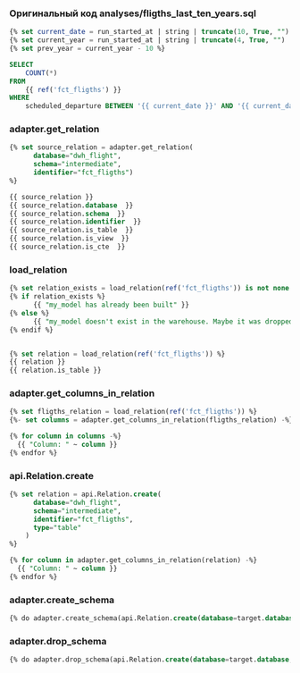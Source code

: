 ### Оригинальный код analyses/fligths_last_ten_years.sql

```sql
{% set current_date = run_started_at | string | truncate(10, True, "")   %}
{% set current_year = run_started_at | string | truncate(4, True, "") | int  %}
{% set prev_year = current_year - 10 %}

SELECT 
    COUNT(*)
FROM
    {{ ref('fct_fligths') }}
WHERE 
    scheduled_departure BETWEEN '{{ current_date }}' AND '{{ current_date | replace(current_year, prev_year) }}'
```

### adapter.get_relation

```sql
{% set source_relation = adapter.get_relation(
      database="dwh_flight",
      schema="intermediate",
      identifier="fct_fligths")
%}

{{ source_relation }}
{{ source_relation.database  }}
{{ source_relation.schema  }}
{{ source_relation.identifier  }}
{{ source_relation.is_table  }}
{{ source_relation.is_view  }}
{{ source_relation.is_cte  }}
```

### load_relation

```sql
{% set relation_exists = load_relation(ref('fct_fligths')) is not none %}
{% if relation_exists %}
      {{ "my_model has already been built" }}
{% else %}
      {{ "my_model doesn't exist in the warehouse. Maybe it was dropped?" }}
{% endif %}


{% set relation = load_relation(ref('fct_fligths')) %}
{{ relation }}
{{ relation.is_table }}
```

### adapter.get_columns_in_relation

```sql
{% set fligths_relation = load_relation(ref('fct_fligths')) %}
{%- set columns = adapter.get_columns_in_relation(fligths_relation) -%}

{% for column in columns -%}
  {{ "Column: " ~ column }}
{% endfor %}
```

### api.Relation.create

```sql
{% set relation = api.Relation.create(
      database="dwh_flight",
      schema="intermediate",
      identifier="fct_fligths",
      type="table"
    ) 
%}

{% for column in adapter.get_columns_in_relation(relation) -%}
  {{ "Column: " ~ column }}
{% endfor %}
```

### adapter.create_schema

```sql
{% do adapter.create_schema(api.Relation.create(database=target.database, schema="my_schema")) %}
```

### adapter.drop_schema

```sql
{% do adapter.drop_schema(api.Relation.create(database=target.database, schema="my_schema")) %}
```

### 

```sql
```

### 

```sql
```

### 

```sql
```

### 

```sql
```
